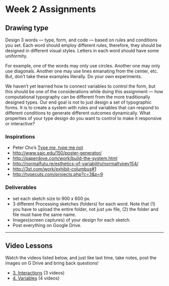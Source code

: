 # Week 2 Assignments



## Drawing type
Design 3 words — type, form, and code — based on rules and conditions you set. Each word should employ different rules, therefore, they should be designed in different visual styles. Letters in each word should have some uniformity.

For example, one of the words may only use circles. Another one may only use diagonals. Another one may use lines emanating from the center, etc. But, don’t take these examples literally. Do your own experiments. 

We haven’t yet learned how to connect variables to control the form, but this should be one of the considerations while doing this assignment — how computational typography can be different from the more traditionally designed types. Our end goal is not to just design a set of typographic forms. It is to create a system with rules and variables that can respond to different conditions to generate different outcomes dynamically. What properties of your type design do you want to control to make it responsive or interactive?

### Inspirations 
  - Peter Cho’s [Type me, type me not](http://www.typotopo.com/projects.php?id=typemenot)
  - http://www.saic.edu/150/poster-generator/
  - http://paperdove.com/work/build-the-system.html
  - http://normalfutu.re/esthetics-of-variability/normaltypev154/
  - http://3st.com/work/exhibit-columbus#1
  - http://typecuts.com/projects.php?c=3&p=9


### Deliverables
  - set each sketch size to 900 x 600 px.
  - 3 different Processing sketches (folders) for each word. Note that (1) you have to upload the entire folder, not just `pde` file, (2) the folder and file must have the same name. 
  - Images(screen captures) of your design for each sketch. 
  - Post everything on Google Drive.

-----

## Video Lessons
Watch the videos listed below, and just like last time, take notes, post the images on G Drive and bring back questions!
  - [3. Interactions](https://www.youtube.com/watch?v=o8dffrZ86gs&list=PLRqwX-V7Uu6by61pbhdvyEpIeymlmnXzD) (3 videos)
  - [4. Variables](https://www.youtube.com/watch?v=B-ycSR3ntik&list=PLRqwX-V7Uu6aFNOgoIMSbSYOkKNTo89uf) (4 videos)




